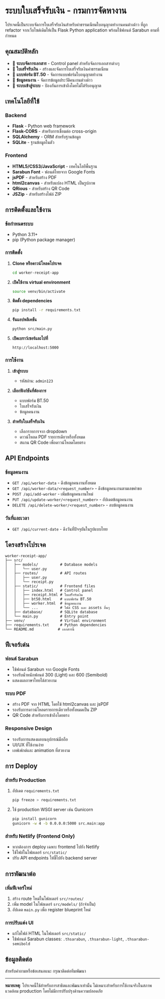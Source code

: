 # ระบบใบเสร็จรับเงิน - กรมการจัดหางาน

โปรเจคนี้เป็นระบบจัดการใบเสร็จรับเงินสำหรับค่าธรรมเนียมใบอนุญาตทำงานคนต่างด้าว ที่ถูก refactor จากเว็บไซต์เดิมให้เป็น Flask Python application พร้อมใช้ฟอนต์ Sarabun ตามที่กำหนด

## คุณสมบัติหลัก

- 🏢 **ระบบจัดการเอกสาร** - Control panel สำหรับจัดการเอกสารต่างๆ
- 🧾 **ใบเสร็จรับเงิน** - สร้างและจัดการใบเสร็จรับเงินค่าธรรมเนียม
- 📄 **แบบฟอร์ม BT.50** - จัดการแบบฟอร์มใบอนุญาตทำงาน
- 👥 **ข้อมูลคนงาน** - จัดการข้อมูลประวัติคนงานต่างด้าว
- 🔐 **ระบบเข้าสู่ระบบ** - ป้องกันการเข้าถึงโดยไม่ได้รับอนุญาต

## เทคโนโลยีที่ใช้

### Backend
- **Flask** - Python web framework
- **Flask-CORS** - สำหรับการเชื่อมต่อ cross-origin
- **SQLAlchemy** - ORM สำหรับฐานข้อมูล
- **SQLite** - ฐานข้อมูลในตัว

### Frontend
- **HTML5/CSS3/JavaScript** - เทคโนโลยีพื้นฐาน
- **Sarabun Font** - ฟอนต์ไทยจาก Google Fonts
- **jsPDF** - สำหรับสร้าง PDF
- **html2canvas** - สำหรับแปลง HTML เป็นรูปภาพ
- **QRious** - สำหรับสร้าง QR Code
- **JSZip** - สำหรับสร้างไฟล์ ZIP

## การติดตั้งและใช้งาน

### ข้อกำหนดระบบ
- Python 3.11+
- pip (Python package manager)

### การติดตั้ง

1. **Clone หรือดาวน์โหลดโปรเจค**
   ```bash
   cd worker-receipt-app
   ```

2. **เปิดใช้งาน virtual environment**
   ```bash
   source venv/bin/activate
   ```

3. **ติดตั้ง dependencies**
   ```bash
   pip install -r requirements.txt
   ```

4. **รันแอปพลิเคชัน**
   ```bash
   python src/main.py
   ```

5. **เปิดเบราว์เซอร์และไปที่**
   ```
   http://localhost:5000
   ```

### การใช้งาน

1. **เข้าสู่ระบบ**
   - รหัสผ่าน: `admin123`

2. **เลือกฟังก์ชันที่ต้องการ**
   - แบบฟอร์ม BT.50
   - ใบเสร็จรับเงิน
   - ข้อมูลคนงาน

3. **สำหรับใบเสร็จรับเงิน**
   - เลือกรายการจาก dropdown
   - ดาวน์โหลด PDF รายการเดียวหรือทั้งหมด
   - สแกน QR Code เพื่อดาวน์โหลดโดยตรง

## API Endpoints

### ข้อมูลคนงาน
- `GET /api/worker-data` - ดึงข้อมูลคนงานทั้งหมด
- `GET /api/worker-data/<request_number>` - ดึงข้อมูลคนงานตามเลขคำขอ
- `POST /api/add-worker` - เพิ่มข้อมูลคนงานใหม่
- `PUT /api/update-worker/<request_number>` - อัปเดตข้อมูลคนงาน
- `DELETE /api/delete-worker/<request_number>` - ลบข้อมูลคนงาน

### วันที่และเวลา
- `GET /api/current-date` - ดึงวันที่ปัจจุบันในรูปแบบไทย

## โครงสร้างโปรเจค

```
worker-receipt-app/
├── src/
│   ├── models/          # Database models
│   │   └── user.py
│   ├── routes/          # API routes
│   │   ├── user.py
│   │   └── receipt.py
│   ├── static/          # Frontend files
│   │   ├── index.html   # Control panel
│   │   ├── receipt.html # ใบเสร็จรับเงิน
│   │   ├── bt50.html    # แบบฟอร์ม BT.50
│   │   ├── worker.html  # ข้อมูลคนงาน
│   │   └── ...          # ไฟล์ CSS และ assets อื่นๆ
│   ├── database/        # SQLite database
│   └── main.py          # Entry point
├── venv/                # Virtual environment
├── requirements.txt     # Python dependencies
└── README.md           # เอกสารนี้
```

## ฟีเจอร์เด่น

### ฟอนต์ Sarabun
- ใช้ฟอนต์ Sarabun จาก Google Fonts
- รองรับน้ำหนักฟอนต์ 300 (Light) และ 600 (Semibold)
- แสดงผลภาษาไทยได้สวยงาม

### ระบบ PDF
- สร้าง PDF จาก HTML โดยใช้ html2canvas และ jsPDF
- รองรับการดาวน์โหลดรายการเดียวหรือทั้งหมดเป็น ZIP
- QR Code สำหรับการเข้าถึงโดยตรง

### Responsive Design
- รองรับการแสดงผลบนอุปกรณ์มือถือ
- UI/UX ที่ใช้งานง่าย
- เอฟเฟกต์และ animation ที่สวยงาม

## การ Deploy

### สำหรับ Production
1. อัปเดต `requirements.txt`
   ```bash
   pip freeze > requirements.txt
   ```

2. ใช้ production WSGI server เช่น Gunicorn
   ```bash
   pip install gunicorn
   gunicorn -w 4 -b 0.0.0.0:5000 src.main:app
   ```

### สำหรับ Netlify (Frontend Only)
- หากต้องการ deploy เฉพาะ frontend ไปยัง Netlify
- ใช้ไฟล์ในโฟลเดอร์ `src/static/`
- ปรับ API endpoints ให้ชี้ไปยัง backend server

## การพัฒนาต่อ

### เพิ่มฟีเจอร์ใหม่
1. สร้าง route ใหม่ในโฟลเดอร์ `src/routes/`
2. เพิ่ม model ในโฟลเดอร์ `src/models/` (ถ้าจำเป็น)
3. อัปเดต `main.py` เพื่อ register blueprint ใหม่

### การปรับแต่ง UI
- แก้ไขไฟล์ HTML ในโฟลเดอร์ `src/static/`
- ใช้ฟอนต์ Sarabun classes: `.thsarabun`, `.thsarabun-light`, `.thsarabun-semibold`

## ข้อมูลติดต่อ

สำหรับคำถามหรือข้อเสนอแนะ กรุณาติดต่อทีมพัฒนา

---

**หมายเหตุ**: โปรเจคนี้ใช้สำหรับการสาธิตและพัฒนาเท่านั้น ไม่เหมาะสำหรับการใช้งานจริงในสภาพแวดล้อม production โดยไม่มีการปรับปรุงด้านความปลอดภัย


